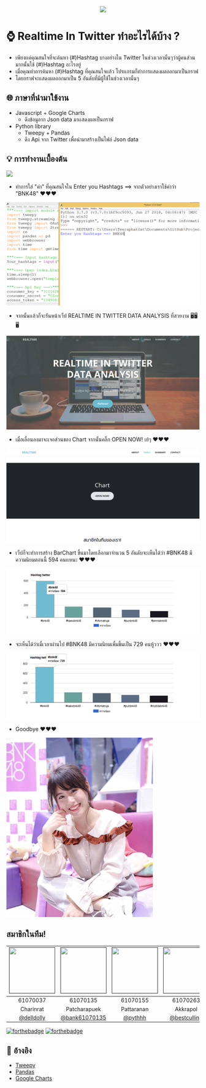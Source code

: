 <p align="center">
<img src="https://github.com/bank61070135/Project1/blob/master/images/logo.png">
 </p>
 
# ⌚ Realtime ln Twitter ทำอะไรได้บ้าง ?
- เพียงเเค่คุณสนใจที่จะค้นหา (#)Hashtag บางอย่างใน Twitter ในช่วงเวลานั้นๆว่าผู้คนส่วนมากนั้นใช้ (#)Hashtag อะไรอยู่
- เมื่อคุณทำการค้นหา (#)Hashtag ที่คุณสนใจเเล้ว โปรเเกรมก็ทำการเเสดงผลออกมาเป็นกราฟ
- โดยกราฟจะเเสดงผลออกมาเป็น 5 อันดับที่มีผู้ใช้ในช่วงเวลานั้นๆ
 ## 🌐 ภาษาที่นำมาใช้งาน
- Javascript + Google Charts
  - ดึงข้อมูลาก Json data มาเเสดงผลเป็นกราฟ
- Python library
  - Tweepy + Pandas
  - ดึง Api จาก Twitter เพื่อนำมาสร้างเป็นไฟล์ Json data

 ## 💡 การทำงานเบื้องต้น
 
 <p>
<img src="https://www.bnk48.com/data/Slidebanners/1/img_resize/113351djlny8.png" >
</p>


 - ทำการใส่ "คำ" ที่คุณสนใจใน Enter you Hashtags ==> จากตัวอย่างเราใช้คำว่า "BNK48" ❤️❤️❤️
 <p>
<img src="https://github.com/bank61070135/Project1/blob/arm/images/tain/input.png" >
</p>


 - จากนั้นเเล้วก็จะรันหน้าเว็ป REALTIME IN TWITTER DATA ANALYSIS ที่สวยงาม 🖥️🖥️🖥️
 <p>
<img src="https://github.com/bank61070135/Project1/blob/arm/images/tain/index.png" >
</p>


- เมื่อเลื่อนลงมาจะเจอส่วนของ Chart จากนั้นคลิ๊ก OPEN NOW! เย้ๆ ❤️❤️❤️
 <p>
<img src="https://github.com/bank61070135/Project1/blob/arm/images/tain/start.png" >
</p>

- เว็ปก็จะทำการสร้าง BarChart ขึ้นมาโดยเลือกมาจำนวน 5 อันดับจะเห็นได้ว่า #BNK48 มีความนิยมตอนนี้ 594 คนเเหนะ ❤️❤️❤️
 <p>
<img src="https://github.com/bank61070135/Project1/blob/arm/images/tain/back.png" >
</p>


- จะเห็นได้ว่าเมื่เวลาผ่านไป #BNK48 มีความนิยมเพื่มขึ้นเป็น 729 คนหู้ววว ❤️❤️❤️
 <p>
<img src="https://github.com/bank61070135/Project1/blob/arm/images/tain/reback.png" >
</p>

- Goodbye ❤️❤️❤️
<p>
<img src="https://github.com/bank61070135/Project1/blob/arm/images/tain/love.png" >
</p>

## สมาชิกในทีม!
|<a href=""><img src="https://github.com/bank61070135/Project1/blob/master/images/063.jpg" width="120" height="120"></a>|<a href=""><img src="https://github.com/bank61070135/Project1/blob/master/images/135.jpg" width="120" height="120"></a>|<a href=""><img src="https://github.com/bank61070135/Project1/blob/master/images/155.jpg" width="120" height="120"></a>|<a href=""><img src="https://github.com/bank61070135/Project1/blob/master/images/263.jpg" width="120" height="120"></a>|
|:-------------:|:-------------:|:-------------:|:-------------:|
| 61070037      | 61070135      | 61070155      | 61070263      |
| Charinrat     | Patcharapuek  | Pattaranan    | Akkrapol      |
| [@delldolly](https://github.com/delldolly) | [@bank61070135](https://github.com/bank61070135) | [@pythhh](https://github.com/pythhh) | [@bestculling](https://github.com/bestculling)   


[![forthebadge](https://forthebadge.com/images/badges/made-with-python.svg)](https://forthebadge.com) [![forthebadge](https://forthebadge.com/images/badges/made-with-javascript.svg)](https://forthebadge.com) 

## 🔗 อ้างอิง
 - [Tweepy](http://www.tweepy.org/)
 - [Pandas](https://pandas.pydata.org/)
 - [Google Charts](https://developers.google.com/chart/)
